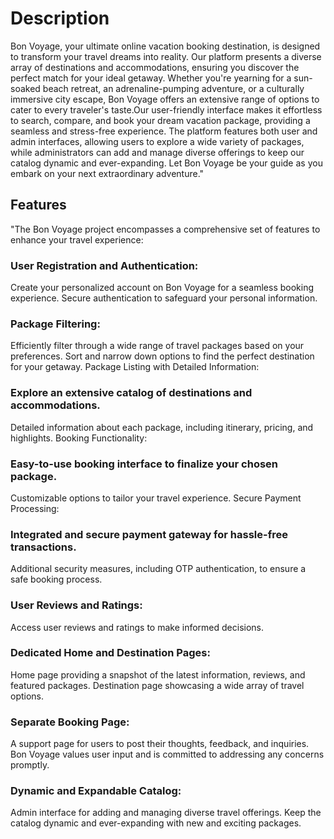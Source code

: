 # Description

Bon Voyage, your ultimate online vacation booking destination, is designed to transform your travel dreams into reality. Our platform presents a diverse array of destinations and accommodations, ensuring you discover the perfect match for your ideal getaway. Whether you're yearning for a sun-soaked beach retreat, an adrenaline-pumping adventure, or a culturally immersive city escape, Bon Voyage offers an extensive range of options to cater to every traveler's taste.Our user-friendly interface makes it effortless to search, compare, and book your dream vacation package, providing a seamless and stress-free experience. The platform features both user and admin interfaces, allowing users to explore a wide variety of packages, while administrators can add and manage diverse offerings to keep our catalog dynamic and ever-expanding. Let Bon Voyage be your guide as you embark on your next extraordinary adventure."




## Features
"The Bon Voyage project encompasses a comprehensive set of features to enhance your travel experience:

### User Registration and Authentication:
Create your personalized account on Bon Voyage for a seamless booking experience.
Secure authentication to safeguard your personal information.

### Package Filtering:
Efficiently filter through a wide range of travel packages based on your preferences.
Sort and narrow down options to find the perfect destination for your getaway.
Package Listing with Detailed Information:

### Explore an extensive catalog of destinations and accommodations.
Detailed information about each package, including itinerary, pricing, and highlights.
Booking Functionality:

### Easy-to-use booking interface to finalize your chosen package.
Customizable options to tailor your travel experience.
Secure Payment Processing:

### Integrated and secure payment gateway for hassle-free transactions.
Additional security measures, including OTP authentication, to ensure a safe booking process.

### User Reviews and Ratings:
Access user reviews and ratings to make informed decisions.

### Dedicated Home and Destination Pages:
 Home page providing a snapshot of the latest information, reviews, and featured packages.
Destination page showcasing a wide array of travel options.

### Separate Booking Page:
A support page for users to post their thoughts, feedback, and inquiries.
Bon Voyage values user input and is committed to addressing any concerns promptly.

### Dynamic and Expandable Catalog:
Admin interface for adding and managing diverse travel offerings.
Keep the catalog dynamic and ever-expanding with new and exciting packages.


